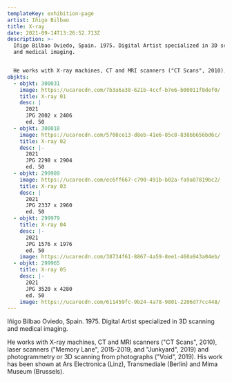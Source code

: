 ```yaml
---
templateKey: exhibition-page
artist: Iñigo Bilbao
title: X-ray
date: 2021-09-14T13:26:52.713Z
description: >-
  Iñigo Bilbao Oviedo, Spain. 1975. Digital Artist specialized in 3D scanning
  and medical imaging. 


  He works with X-ray machines, CT and MRI scanners ("CT Scans", 2010), laser scanners ("Memory Lane", 2015-2019, and "Junkyard", 2019) and photogrammetry or 3D scanning from photographs ("Void", 2019). His work has been shown at Ars Electronica (Linz), Transmediale (Berlin) and Mima Museum (Brussels).
objkts:
  - objkt: 300031
    image: https://ucarecdn.com/7b3a6a38-621b-4ccf-b7e6-b00011f8def0/
    title: X-ray 01
    desc: |
      2021
      JPG 2002 x 2406 
      ed. 50
  - objkt: 300018
    image: https://ucarecdn.com/5708ce13-d8eb-41e6-85c8-838bb656bd6c/
    title: X-ray 02
    desc: |-
      2021
      JPG 2298 x 2904
      ed. 50
  - objkt: 299989
    image: https://ucarecdn.com/ec6ff667-c790-491b-b02a-fa9a07819bc2/
    title: X-ray 03
    desc: |
      2021
      JPG 2337 x 2960
      ed. 50
  - objkt: 299979
    title: X-ray 04
    desc: |-
      2021
      JPG 1576 x 1976
      ed. 50
    image: https://ucarecdn.com/38734f61-8867-4a59-8ee1-460a943a04eb/
  - objkt: 299965
    title: X-ray 05
    desc: |-
      2021
      JPG 3520 x 4280
      ed. 50
    image: https://ucarecdn.com/611459fc-9b24-4a78-9801-2206d77cc448/
---
```

Iñigo Bilbao Oviedo, Spain. 1975. Digital Artist specialized in 3D scanning and medical imaging. 

He works with X-ray machines, CT and MRI scanners ("CT Scans", 2010), laser scanners ("Memory Lane", 2015-2019, and "Junkyard", 2019) and photogrammetry or 3D scanning from photographs ("Void", 2019). His work has been shown at Ars Electronica (Linz), Transmediale (Berlin) and Mima Museum (Brussels).